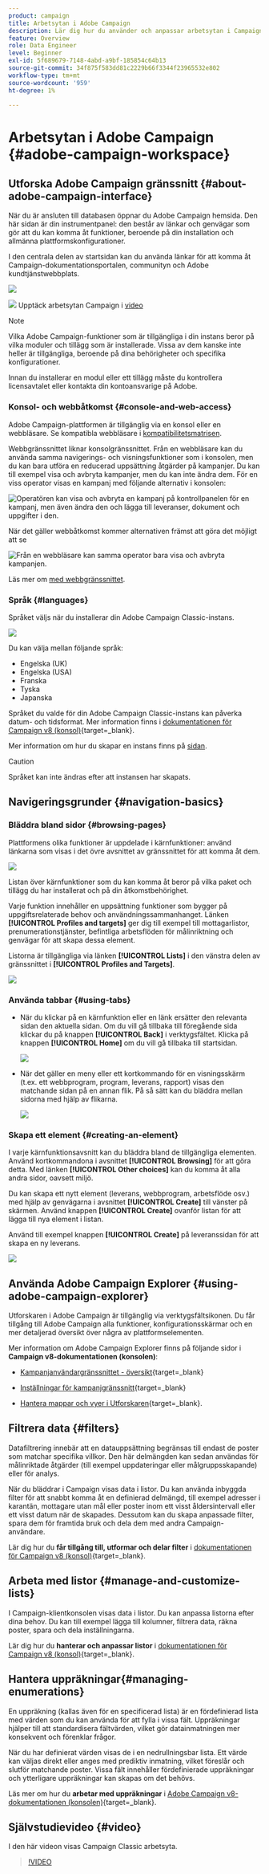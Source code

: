 ```yaml
---
product: campaign
title: Arbetsytan i Adobe Campaign
description: Lär dig hur du använder och anpassar arbetsytan i Campaign
feature: Overview
role: Data Engineer
level: Beginner
exl-id: 5f689679-7148-4abd-a9bf-185854c64b13
source-git-commit: 34f875f583dd81c2229b66f3344f23965532e802
workflow-type: tm+mt
source-wordcount: '959'
ht-degree: 1%

---
```


# Arbetsytan i Adobe Campaign {#adobe-campaign-workspace}

## Utforska Adobe Campaign gränssnitt {#about-adobe-campaign-interface}

När du är ansluten till databasen öppnar du Adobe Campaign hemsida. Den här sidan är din instrumentpanel: den består av länkar och genvägar som gör att du kan komma åt funktioner, beroende på din installation och allmänna plattformskonfigurationer.

I den centrala delen av startsidan kan du använda länkar för att komma åt Campaign-dokumentationsportalen, communityn och Adobe kundtjänstwebbplats.

![](assets/d_ncs_user_interface_home.png)

![](assets/do-not-localize/how-to-video.png) Upptäck arbetsytan Campaign i [video](#video)

>[!NOTE]
>
>Vilka Adobe Campaign-funktioner som är tillgängliga i din instans beror på vilka moduler och tillägg som är installerade. Vissa av dem kanske inte heller är tillgängliga, beroende på dina behörigheter och specifika konfigurationer.
>
>Innan du installerar en modul eller ett tillägg måste du kontrollera licensavtalet eller kontakta din kontoansvarige på Adobe.

### Konsol- och webbåtkomst {#console-and-web-access}

Adobe Campaign-plattformen är tillgänglig via en konsol eller en webbläsare. Se kompatibla webbläsare i [kompatibilitetsmatrisen](../../rn/using/compatibility-matrix.md#Browsers).

Webbgränssnittet liknar konsolgränssnittet. Från en webbläsare kan du använda samma navigerings- och visningsfunktioner som i konsolen, men du kan bara utföra en reducerad uppsättning åtgärder på kampanjer. Du kan till exempel visa och avbryta kampanjer, men du kan inte ändra dem. För en viss operator visas en kampanj med följande alternativ i konsolen:

![Operatören kan visa och avbryta en kampanj på kontrollpanelen för en kampanj, men även ändra den och lägga till leveranser, dokument och uppgifter i den.](assets/operation_from_console.png)

När det gäller webbåtkomst kommer alternativen främst att göra det möjligt att se

![Från en webbläsare kan samma operator bara visa och avbryta kampanjen.](assets/operation_from_web.png)

Läs mer om [med webbgränssnittet](../../campaign/using/accessing-marketing-campaigns.md#using-the-web-interface-).

### Språk {#languages}

Språket väljs när du installerar din Adobe Campaign Classic-instans.

![](assets/language.png)

Du kan välja mellan följande språk:

* Engelska (UK)
* Engelska (USA)
* Franska
* Tyska
* Japanska

Språket du valde för din Adobe Campaign Classic-instans kan påverka datum- och tidsformat. Mer information finns i [dokumentationen för Campaign v8 (konsol)](https://experienceleague.adobe.com/sv/docs/campaign/campaign-v8/new/campaign-ui){target=_blank}.

Mer information om hur du skapar en instans finns på [sidan](../../installation/using/creating-an-instance-and-logging-on.md).

>[!CAUTION]
>
>Språket kan inte ändras efter att instansen har skapats.

## Navigeringsgrunder {#navigation-basics}

### Bläddra bland sidor {#browsing-pages}

Plattformens olika funktioner är uppdelade i kärnfunktioner: använd länkarna som visas i det övre avsnittet av gränssnittet för att komma åt dem.

![](assets/overview_home.png)

Listan över kärnfunktioner som du kan komma åt beror på vilka paket och tillägg du har installerat och på din åtkomstbehörighet.

Varje funktion innehåller en uppsättning funktioner som bygger på uppgiftsrelaterade behov och användningssammanhanget. Länken **[!UICONTROL Profiles and targets]** ger dig till exempel till mottagarlistor, prenumerationstjänster, befintliga arbetsflöden för målinriktning och genvägar för att skapa dessa element.

Listorna är tillgängliga via länken **[!UICONTROL Lists]** i den vänstra delen av gränssnittet i **[!UICONTROL Profiles and Targets]**.

![](assets/recipient_list_overview.png)

### Använda tabbar {#using-tabs}

* När du klickar på en kärnfunktion eller en länk ersätter den relevanta sidan den aktuella sidan. Om du vill gå tillbaka till föregående sida klickar du på knappen **[!UICONTROL Back]** i verktygsfältet. Klicka på knappen **[!UICONTROL Home]** om du vill gå tillbaka till startsidan.

  ![](assets/d_ncs_user_interface_back_home_buttons.png)

* När det gäller en meny eller ett kortkommando för en visningsskärm (t.ex. ett webbprogram, program, leverans, rapport) visas den matchande sidan på en annan flik. På så sätt kan du bläddra mellan sidorna med hjälp av flikarna.

  ![](assets/d_ncs_user_interface_tabs.png)

### Skapa ett element {#creating-an-element}

I varje kärnfunktionsavsnitt kan du bläddra bland de tillgängliga elementen. Använd kortkommandona i avsnittet **[!UICONTROL Browsing]** för att göra detta. Med länken **[!UICONTROL Other choices]** kan du komma åt alla andra sidor, oavsett miljö.

Du kan skapa ett nytt element (leverans, webbprogram, arbetsflöde osv.) med hjälp av genvägarna i avsnittet **[!UICONTROL Create]** till vänster på skärmen. Använd knappen **[!UICONTROL Create]** ovanför listan för att lägga till nya element i listan.

Använd till exempel knappen **[!UICONTROL Create]** på leveranssidan för att skapa en ny leverans.

![](assets/d_ncs_user_interface_tab_add_del.png)


## Använda Adobe Campaign Explorer {#using-adobe-campaign-explorer}

Utforskaren i Adobe Campaign är tillgänglig via verktygsfältsikonen. Du får tillgång till Adobe Campaign alla funktioner, konfigurationsskärmar och en mer detaljerad översikt över några av plattformselementen.

Mer information om Adobe Campaign Explorer finns på följande sidor i **Campaign v8-dokumentationen (konsolen)**:

* [Kampanjanvändargränssnittet - översikt](https://experienceleague.adobe.com/sv/docs/campaign/campaign-v8/new/campaign-ui){target=_blank}

* [Inställningar för kampanjgränssnitt](https://experienceleague.adobe.com/en/docs/campaign/campaign-v8/config/configuration/ui-settings){target=_blank}

* [Hantera mappar och vyer i Utforskaren](https://experienceleague.adobe.com/en/docs/campaign/campaign-v8/config/configuration/folders-and-views){target=_blank}.


## Filtrera data {#filters}

Datafiltrering innebär att en datauppsättning begränsas till endast de poster som matchar specifika villkor. Den här delmängden kan sedan användas för målinriktade åtgärder (till exempel uppdateringar eller målgruppsskapande) eller för analys.

När du bläddrar i Campaign visas data i listor. Du kan använda inbyggda filter för att snabbt komma åt en definierad delmängd, till exempel adresser i karantän, mottagare utan mål eller poster inom ett visst åldersintervall eller ett visst datum när de skapades. Dessutom kan du skapa anpassade filter, spara dem för framtida bruk och dela dem med andra Campaign-användare.

Lär dig hur du **får tillgång till, utformar och delar filter** i [dokumentationen för Campaign v8 (konsol)](https://experienceleague.adobe.com/sv/docs/campaign/campaign-v8/audience/create-filters){target=_blank}.


## Arbeta med listor {#manage-and-customize-lists}

I Campaign-klientkonsolen visas data i listor. Du kan anpassa listorna efter dina behov. Du kan till exempel lägga till kolumner, filtrera data, räkna poster, spara och dela inställningarna.

Lär dig hur du **hanterar och anpassar listor** i [dokumentationen för Campaign v8 (konsol)](https://experienceleague.adobe.com/en/docs/campaign/campaign-v8/config/configuration/ui-settings#customize-lists){target=_blank}.

## Hantera uppräkningar{#managing-enumerations}

En uppräkning (kallas även för en specificerad lista) är en fördefinierad lista med värden som du kan använda för att fylla i vissa fält. Uppräkningar hjälper till att standardisera fältvärden, vilket gör datainmatningen mer konsekvent och förenklar frågor.

När du har definierat värden visas de i en nedrullningsbar lista. Ett värde kan väljas direkt eller anges med prediktiv inmatning, vilket föreslår och slutför matchande poster. Vissa fält innehåller fördefinierade uppräkningar och ytterligare uppräkningar kan skapas om det behövs.

Läs mer om hur du **arbetar med uppräkningar** i [Adobe Campaign v8-dokumentationen (konsolen)](https://experienceleague.adobe.com/sv/docs/campaign/campaign-v8/config/settings/enumerations){target=_blank}.

## Självstudievideo {#video}

I den här videon visas Campaign Classic arbetsyta.

>[!VIDEO](https://video.tv.adobe.com/v/35130?quality=12)
